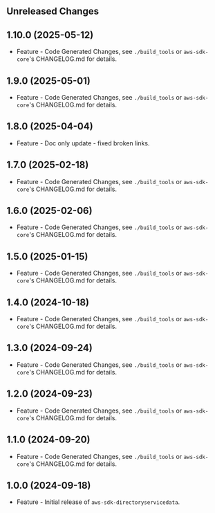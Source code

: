 Unreleased Changes
------------------

1.10.0 (2025-05-12)
------------------

* Feature - Code Generated Changes, see `./build_tools` or `aws-sdk-core`'s CHANGELOG.md for details.

1.9.0 (2025-05-01)
------------------

* Feature - Code Generated Changes, see `./build_tools` or `aws-sdk-core`'s CHANGELOG.md for details.

1.8.0 (2025-04-04)
------------------

* Feature - Doc only update - fixed broken links.

1.7.0 (2025-02-18)
------------------

* Feature - Code Generated Changes, see `./build_tools` or `aws-sdk-core`'s CHANGELOG.md for details.

1.6.0 (2025-02-06)
------------------

* Feature - Code Generated Changes, see `./build_tools` or `aws-sdk-core`'s CHANGELOG.md for details.

1.5.0 (2025-01-15)
------------------

* Feature - Code Generated Changes, see `./build_tools` or `aws-sdk-core`'s CHANGELOG.md for details.

1.4.0 (2024-10-18)
------------------

* Feature - Code Generated Changes, see `./build_tools` or `aws-sdk-core`'s CHANGELOG.md for details.

1.3.0 (2024-09-24)
------------------

* Feature - Code Generated Changes, see `./build_tools` or `aws-sdk-core`'s CHANGELOG.md for details.

1.2.0 (2024-09-23)
------------------

* Feature - Code Generated Changes, see `./build_tools` or `aws-sdk-core`'s CHANGELOG.md for details.

1.1.0 (2024-09-20)
------------------

* Feature - Code Generated Changes, see `./build_tools` or `aws-sdk-core`'s CHANGELOG.md for details.

1.0.0 (2024-09-18)
------------------

* Feature - Initial release of `aws-sdk-directoryservicedata`.

